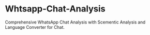 # Whtsapp-Chat-Analysis
Comprehensive WhatsApp Chat Analysis with Scementic Analysis and Language Converter for Chat.
